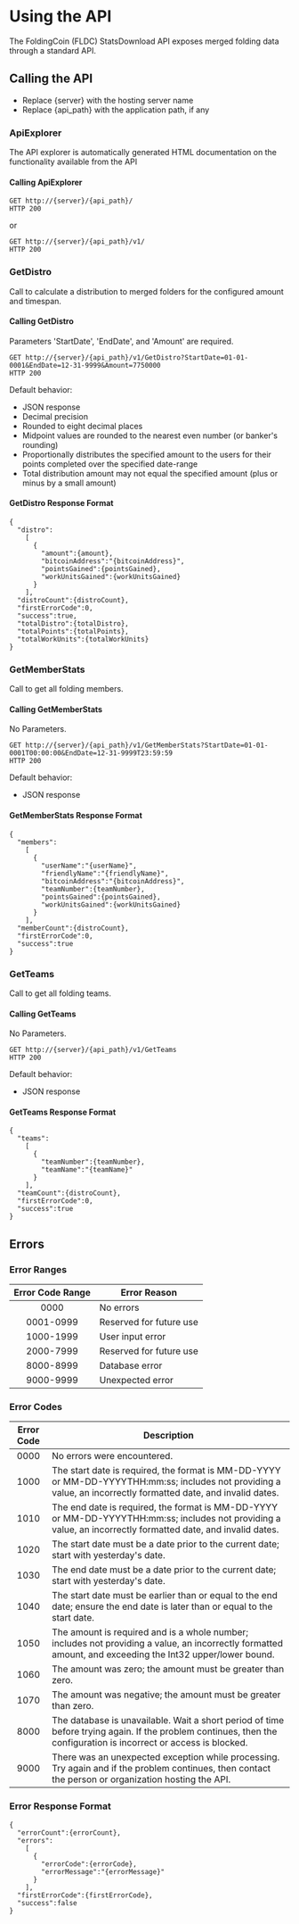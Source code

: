 # Using the API

The FoldingCoin (FLDC) StatsDownload API exposes merged folding data through a standard API.

## Calling the API

* Replace {server} with the hosting server name
* Replace {api_path} with the application path, if any

### ApiExplorer

The API explorer is automatically generated HTML documentation on the functionality available from the API

#### Calling ApiExplorer

```
GET http://{server}/{api_path}/
HTTP 200
```

or

```
GET http://{server}/{api_path}/v1/
HTTP 200
```

### GetDistro

Call to calculate a distribution to merged folders for the configured amount and timespan.

#### Calling GetDistro

Parameters 'StartDate', 'EndDate', and 'Amount' are required.

```
GET http://{server}/{api_path}/v1/GetDistro?StartDate=01-01-0001&EndDate=12-31-9999&Amount=7750000
HTTP 200
```

Default behavior:

* JSON response
* Decimal precision
* Rounded to eight decimal places
* Midpoint values are rounded to the nearest even number (or banker's rounding)
* Proportionally distributes the specified amount to the users for their points completed over the specified date-range
* Total distribution amount may not equal the specified amount (plus or minus by a small amount)

#### GetDistro Response Format

```
{
  "distro":
    [
      {
        "amount":{amount},
        "bitcoinAddress":"{bitcoinAddress}",
        "pointsGained":{pointsGained},
        "workUnitsGained":{workUnitsGained}
      }
    ],
  "distroCount":{distroCount},
  "firstErrorCode":0,
  "success":true,
  "totalDistro":{totalDistro},
  "totalPoints":{totalPoints},
  "totalWorkUnits":{totalWorkUnits}
}
```

### GetMemberStats

Call to get all folding members.

#### Calling GetMemberStats

No Parameters.

```
GET http://{server}/{api_path}/v1/GetMemberStats?StartDate=01-01-0001T00:00:00&EndDate=12-31-9999T23:59:59
HTTP 200
```

Default behavior:

* JSON response

#### GetMemberStats Response Format

```
{
  "members":
    [
      {
        "userName":"{userName}",
        "friendlyName":"{friendlyName}",
        "bitcoinAddress":"{bitcoinAddress}",
        "teamNumber":{teamNumber},
        "pointsGained":{pointsGained},
        "workUnitsGained":{workUnitsGained}
      }
    ],
  "memberCount":{distroCount},
  "firstErrorCode":0,
  "success":true
}
```

### GetTeams

Call to get all folding teams.

#### Calling GetTeams

No Parameters.

```
GET http://{server}/{api_path}/v1/GetTeams
HTTP 200
```

Default behavior:

* JSON response

#### GetTeams Response Format

```
{
  "teams":
    [
      {
        "teamNumber":{teamNumber},
        "teamName":"{teamName}"
      }
    ],
  "teamCount":{distroCount},
  "firstErrorCode":0,
  "success":true
}
```

## Errors

### Error Ranges

| Error Code Range | Error Reason            |
|:----------------:|-------------------------|
|       0000       | No errors               |
|     0001-0999    | Reserved for future use |
|     1000-1999    | User input error        |
|     2000-7999    | Reserved for future use |
|     8000-8999    | Database error          |
|     9000-9999    | Unexpected error        |

### Error Codes

| Error Code | Description                                                                                                                                                           |
|:----------:|-----------------------------------------------------------------------------------------------------------------------------------------------------------------------|
|    0000    | No errors were encountered.                                                                                                                                           |
|    1000    | The start date is required, the format is MM-DD-YYYY or MM-DD-YYYYTHH:mm:ss; includes not providing a value, an incorrectly formatted date, and invalid dates.        |
|    1010    | The end date is required, the format is MM-DD-YYYY or MM-DD-YYYYTHH:mm:ss; includes not providing a value, an incorrectly formatted date, and invalid dates.          |
|    1020    | The start date must be a date prior to the current date; start with yesterday's date.                                                                                 |
|    1030    | The end date must be a date prior to the current date; start with yesterday's date.                                                                                   |
|    1040    | The start date must be earlier than or equal to the end date; ensure the end date is later than or equal to the start date.                                           |
|    1050    | The amount is required and is a whole number; includes not providing a value, an incorrectly formatted amount, and exceeding the Int32 upper/lower bound.             |
|    1060    | The amount was zero; the amount must be greater than zero.                                                                                                            |
|    1070    | The amount was negative; the amount must be greater than zero.                                                                                                        |
|    8000    | The database is unavailable. Wait a short period of time before trying again. If the problem continues, then the configuration is incorrect or access is blocked.     |
|    9000    | There was an unexpected exception while processing. Try again and if the problem continues, then contact the person or organization hosting the API.                  |

### Error Response Format

```
{
  "errorCount":{errorCount},
  "errors":
    [
      {
        "errorCode":{errorCode},
        "errorMessage":"{errorMessage}"
      }
    ],
  "firstErrorCode":{firstErrorCode},
  "success":false
}
```